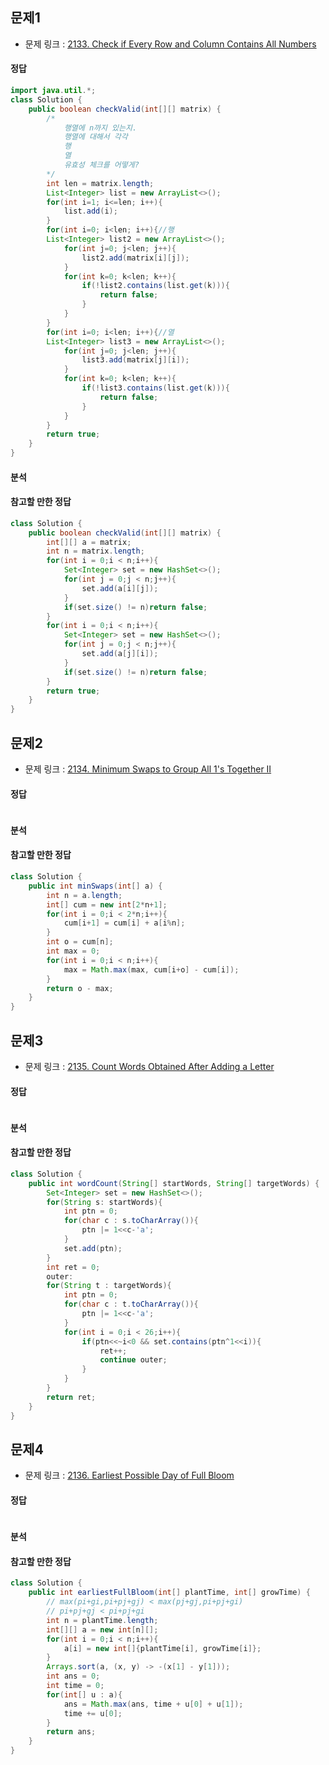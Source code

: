 ##  문제1
-   문제 링크 : [2133. Check if Every Row and Column Contains All Numbers](https://leetcode.com/contest/weekly-contest-275/problems/check-if-every-row-and-column-contains-all-numbers/)

####    정답
```java
import java.util.*;
class Solution {
    public boolean checkValid(int[][] matrix) {
        /*
            행열에 n까지 있는지.
            행열에 대해서 각각
            행
            열
            유효성 체크를 어떻게?
        */
        int len = matrix.length;
        List<Integer> list = new ArrayList<>();
        for(int i=1; i<=len; i++){
            list.add(i);
        }
        for(int i=0; i<len; i++){//행
        List<Integer> list2 = new ArrayList<>();
            for(int j=0; j<len; j++){
                list2.add(matrix[i][j]);
            }
            for(int k=0; k<len; k++){
                if(!list2.contains(list.get(k))){
                    return false;
                }
            }
        }
        for(int i=0; i<len; i++){//열
        List<Integer> list3 = new ArrayList<>();
            for(int j=0; j<len; j++){
                list3.add(matrix[j][i]);
            }
            for(int k=0; k<len; k++){
                if(!list3.contains(list.get(k))){
                    return false;
                }
            }
        }
        return true;
    }
}
```

####    분석

####    참고할 만한 정답
```java
class Solution {
    public boolean checkValid(int[][] matrix) {
        int[][] a = matrix;
        int n = matrix.length;
        for(int i = 0;i < n;i++){
			Set<Integer> set = new HashSet<>();
			for(int j = 0;j < n;j++){
				set.add(a[i][j]);
			}
			if(set.size() != n)return false;
		}
		for(int i = 0;i < n;i++){
			Set<Integer> set = new HashSet<>();
			for(int j = 0;j < n;j++){
				set.add(a[j][i]);
			}
			if(set.size() != n)return false;
		}
        return true;
    }
}
```

##  문제2
-   문제 링크 : [2134. Minimum Swaps to Group All 1's Together II](https://leetcode.com/contest/weekly-contest-275/problems/minimum-swaps-to-group-all-1s-together-ii/)

####    정답
```java
```

####    분석
####    참고할 만한 정답
```java
class Solution {
    public int minSwaps(int[] a) {
        int n = a.length;
        int[] cum = new int[2*n+1];
        for(int i = 0;i < 2*n;i++){
            cum[i+1] = cum[i] + a[i%n];
        }
        int o = cum[n];
        int max = 0;
        for(int i = 0;i < n;i++){
            max = Math.max(max, cum[i+o] - cum[i]);
        }
        return o - max;
    }
}
```


##  문제3
-   문제 링크 : [2135. Count Words Obtained After Adding a Letter](https://leetcode.com/contest/weekly-contest-275/problems/count-words-obtained-after-adding-a-letter/)
####    정답
```java
```

####    분석
####    참고할 만한 정답
```java
class Solution {
    public int wordCount(String[] startWords, String[] targetWords) {
        Set<Integer> set = new HashSet<>();
        for(String s: startWords){
            int ptn = 0;
            for(char c : s.toCharArray()){
                ptn |= 1<<c-'a';
            }
            set.add(ptn);
        }
        int ret = 0;
        outer:
        for(String t : targetWords){
            int ptn = 0;
            for(char c : t.toCharArray()){
                ptn |= 1<<c-'a';
            }
            for(int i = 0;i < 26;i++){
                if(ptn<<~i<0 && set.contains(ptn^1<<i)){
                    ret++;
                    continue outer;
                }
            }
        }
        return ret;
    }
}
```


##  문제4
-   문제 링크 : [2136. Earliest Possible Day of Full Bloom](https://leetcode.com/contest/weekly-contest-275/problems/earliest-possible-day-of-full-bloom/)
####    정답
```java
```

####    분석
####    참고할 만한 정답
```java
class Solution {
    public int earliestFullBloom(int[] plantTime, int[] growTime) {
        // max(pi+gi,pi+pj+gj) < max(pj+gj,pi+pj+gi)
        // pi+pj+gj < pi+pj+gi
        int n = plantTime.length;
        int[][] a = new int[n][];
        for(int i = 0;i < n;i++){
            a[i] = new int[]{plantTime[i], growTime[i]};
        }
        Arrays.sort(a, (x, y) -> -(x[1] - y[1]));
        int ans = 0;
        int time = 0;
        for(int[] u : a){
            ans = Math.max(ans, time + u[0] + u[1]);
            time += u[0];
        }
        return ans;
    }
}
```